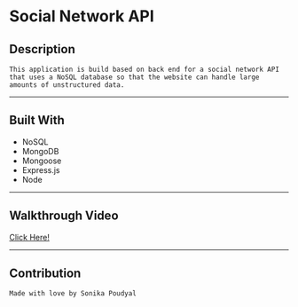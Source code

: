 # Social Network API

## Description
`
This application is build based on back end for a social network API that uses a NoSQL database so that the website can handle large amounts of unstructured data. 
`

---

## Built With
* NoSQL
* MongoDB
* Mongoose
* Express.js
* Node

---


## Walkthrough Video
[Click Here!]()

---

## Contribution
`
Made with love by Sonika Poudyal 
`